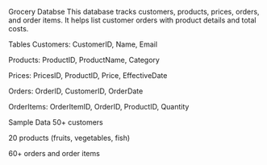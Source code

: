 Grocery Databse
This database tracks customers, products, prices, orders, and order items. It helps list customer orders with product details and total costs.

Tables
Customers: CustomerID, Name, Email

Products: ProductID, ProductName, Category

Prices: PricesID, ProductID, Price, EffectiveDate

Orders: OrderID, CustomerID, OrderDate

OrderItems: OrderItemID, OrderID, ProductID, Quantity

Sample Data
50+ customers

20 products (fruits, vegetables, fish)

60+ orders and order items
